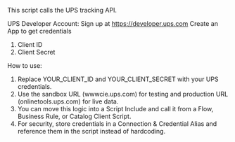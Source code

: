 This script calls the UPS tracking API.

UPS Developer Account:
Sign up at https://developer.ups.com
Create an App to get credentials
1. Client ID
2. Client Secret

How to use:
1. Replace YOUR_CLIENT_ID and YOUR_CLIENT_SECRET with your UPS credentials.
2. Use the sandbox URL (wwwcie.ups.com) for testing and production URL (onlinetools.ups.com) for live data.
3. You can move this logic into a Script Include and call it from a Flow, Business Rule, or Catalog Client Script.
4. For security, store credentials in a Connection & Credential Alias and reference them in the script instead of hardcoding.
